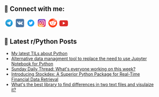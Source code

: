 ## 🔎 Connect with me:
[<img src="https://github.com/bullbesh/bullbesh/blob/main/images/Telegram.png" width="32" height="32" />](https://t.me/bullbesh)
[<img src="https://github.com/bullbesh/bullbesh/blob/main/images/VK.png" width="32" height="32" />](https://vk.com/bullbesh)
[<img src="https://github.com/bullbesh/bullbesh/blob/main/images/Twitter.png" width="32" height="32" />](https://twitter.com/bullbesh1)
[<img src="https://github.com/bullbesh/bullbesh/blob/main/images/Instagram.png" width="32" height="32" />](https://www.instagram.com/bullbesh)
[<img src="https://github.com/bullbesh/bullbesh/blob/main/images/Reddit.png" width="32" height="32" />](https://www.reddit.com/user/bullbesh)
[<img src="https://github.com/bullbesh/bullbesh/blob/main/images/YouTube.png" width="32" height="32" />](https://www.youtube.com/channel/UCtfjRs6uzgq5mfm8S06WTcg)

## 📕 Latest r/Python Posts
<!-- BLOG-POST-LIST:START -->
- [My latest TILs about Python](https://www.reddit.com/r/Python/comments/1c97glg/my_latest_tils_about_python/)
- [Alternative data managment tool to replace the need to use Jupyter Notebook for Python](https://www.reddit.com/r/Python/comments/1c97av9/alternative_data_managment_tool_to_replace_the/)
- [Sunday Daily Thread: What&#39;s everyone working on this week?](https://www.reddit.com/r/Python/comments/1c94bxm/sunday_daily_thread_whats_everyone_working_on/)
- [Introducing Stockdex: A Superior Python Package for Real-Time Financial Data Retrieval](https://www.reddit.com/r/Python/comments/1c92iom/introducing_stockdex_a_superior_python_package/)
- [What&#39;s the best library to find differences in two text files and visulaize it?](https://www.reddit.com/r/Python/comments/1c8v0o4/whats_the_best_library_to_find_differences_in_two/)
<!-- BLOG-POST-LIST:END -->
